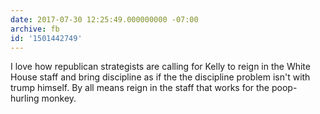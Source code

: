 ```yaml
---
date: 2017-07-30 12:25:49.000000000 -07:00
archive: fb
id: '1501442749'
---
```


I love how republican strategists are calling for Kelly to reign in the White House staff and bring discipline as if the the discipline problem isn't with trump himself. By all means reign in the staff that works for the poop-hurling monkey.
